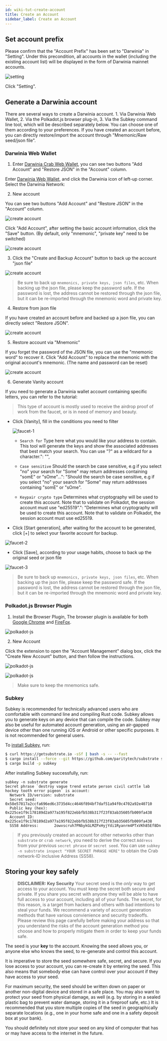 ```yaml
---
id: wiki-tut-create-account
title: Create an Account
sidebar_label: Create an Account
---
```


## Set account prefix

Please confirm that the "Account Prefix" has been set to "Darwinia" in "Setting". Under this precondition, all accounts in the wallet (including the existing account list) will be displayed in the form of Darwinia mainnet accounts.

![setting](assets/dev-account-setting-en.png)


Click "Setting".

## Generate a Darwinia account

There are several ways to create a Darwinia account. 1. Via Darwinia Web Wallet, 2. Via the Polkadot.js browser plug-in, 3. Via the Subkey command line tool, which will be described separately below. You can choose one of them according to your preferences. If you have created an account before, you can directly restore/import the account through "Mnemonic/Raw seed/json file".

  <!--DOCUSAURUS_CODE_TABS-->
  <!--Darwinia Web Apps-->

### Darwinia Web Wallet

1. Enter [Darwinia Crab Web Wallet](https://apps.darwinia.network), you can see two buttons "Add Account" and "Restore  JSON" in the "Account" column.

Enter [Darwinia Web Wallet](https://apps.darwinia.network), and click the Darwinia icon of left-up corner. Select the Darwinia Network:

2. New account

You can see two buttons "Add Account" and "Restore  JSON" in the "Account" column.

![create account](assets/web-wallet-1-en.png)

Click "Add Account", after setting the basic account information, click the "Save" button. (By default, only "mnemonic", "private key" need to be switched)

![create account](assets/web-wallet-2-en.png)

3. Click the "Create and Backup Account" button to back up the account "json file"

![create account](assets/web-wallet-3-en.png)

> Be sure to back up `mnemonics, private keys, json files`, etc. When backing up the json file, please keep the password safe. If the password is lost, the address cannot be restored through the json file, but it can be re-imported through the mnemonic word and private key.

4. Restore from json file

If you have created an account before and backed up a json file, you can directly select "Restore JSON".

![create account](assets/web-wallet-4-en.png)

5. Restore account via "Mnemonic"

If you forget the password of the JSON file, you can use the "mnemonic word" to recover it. Click "Add Account" to replace the mnemonic with the original account's mnemonic. (The name and password can be reset)

![create account](assets/web-wallet-5-en.png)

6. Generate Vanity account

If you need to generate a Darwinia wallet account containing specific letters, you can refer to the tutorial:
   >This type of account is mostly used to receive the airdrop proof of work from the faucet, or is in need of memory and beauty.

- Click [Vanity], fill in the conditions you need to filter

  ![faucet-1](assets/faucet-1.png)

  - `Search for` Type here what you would like your address to contain. This tool will generate the keys and show the associated addresses that best match your search. You can use \"?\" as a wildcard for a character.": "",

  - `Case sensitive` Should the search be case sensitive, e.g if you select \"no\" your search for \"Some\" may return addresses containing \"somE\" or \"sOme\"...": "Should the search be case sensitive, e.g if you select \"no\" your search for \"Some\" may return addresses containing \"somE\" or \"sOme\".

  - `Keypair crypto type` Determines what cryptography will be used to create this account. Note that to validate on Polkadot, the session account must use \"ed25519\".": "Determines what cryptography will be used to create this account. Note that to validate on Polkadot, the session account must use ed25519.

- Click [Start generation], after waiting for the account to be generated, click [+] to select your favorite account for backup.

![faucet-2](assets/faucet-2.png)

- Click [Save], according to your usage habits, choose to back up the original seed or json file

![faucet-3](assets/faucet-3.png)

> Be sure to back up `mnemonics, private keys, json files`, etc. When backing up the json file, please keep the password safe. If the password is lost, the address cannot be restored through the json file, but it can be re-imported through the mnemonic word and private key.


  <!--Polkadot.js Browser Plugin-->
### Polkadot.js Browser Plugin

1. Install the Browser Plugin, The browser plugin is available for both [Google Chrome](https://chrome.google.com/webstore/detail/polkadot%7Bjs%7D-extension/mopnmbcafieddcagagdcbnhejhlodfdd?hl=en) and [FireFox](https://addons.mozilla.org/en-US/firefox/addon/polkadot-js-extension).

![polkadot-js](assets/polkadot-js-1-cn.png)

2. New Account

Click the extension to open the "Account Management" dialog box, click the "Create New Account" button, and then follow the instructions.

![polkadot-js](assets/polkadot-js-2-cn.png)

![polkadot-js](assets/polkadot-js-3-cn.png)

> Make sure to keep the mnemonics safe.


  <!--Subkey CLI-->
### Subkey

Subkey is recommended for technically advanced users who are comfortable with command line and compiling Rust code. Subkey allows you to generate keys on any device that can compile the code. Subkey may also be useful for automated account generation, using an air-gapped device other than one running iOS or Android or other specific purposes. It is not recommended for general users.

To [install Subkey](https://substrate.dev/docs/en/ecosystem/subkey#more-subkey-to-explore), run:

```bash
$ curl https://getsubstrate.io -sSf | bash -s -- --fast
$ cargo install --force --git https://github.com/paritytech/substrate subkey
$ cargo build -p subkey
```

After installing Subkey successfully, run:

```shell
subkey -n substrate generate
Secret phrase `destroy vague trend estate person civil cattle lab hockey tooth error pigeon` is account:
  Network ID/version: substrate
  Secret seed:        0x58e57817a2ccfa696ed6c3735d4cc4646f894bf7daf51a94f0c4702a92e40710
  Public key (hex):   0x225ce1f9c178189d2a977a195f822ebbfb538b317f23f83ab35605fb009fa438
  Account ID:         0x225ce1f9c178189d2a977a195f822ebbfb538b317f23f83ab35605fb009fa438
  SS58 Address:       2owvscruh7PNbykGLMZPxHyjYdi1Ryanrm4PTxVKh85Ef8Dn
```

> If you previously created an account for other networks other than `substrate` or `crab network`, you need to derive the  correct `Address` from your previous  `secret phrase` or `secret seed`.  You can use `subkey -n substrate inspect "YOUR SECRET PHRASE HERE"` to obtain the Crab network-ID inclusive Address (SS58).

  <!--END_DOCUSAURUS_CODE_TABS-->

## Storing your key safely

> **DISCLAIMER: Key Security**
Your secret seed is the _only_ way to get access to your account. You must keep
the secret both secure and private. If you share you secret with anyone they
will be able to have full access to your account, including all of your funds.
The secret, for this reason, is a target from hackers and others with bad
intentions to steal your funds. We recommend a variety of account generation
methods that have various convienience and security tradeoffs. Please review
this page carefully before making your address so that you understand the risks
of the account generation method you choose and how to properly mitigate them
in order to keep your funds safe.

The seed is your **key** to the account. Knowing the seed allows you, or anyone
else who knows the seed, to re-generate and control this account.

It is imperative to store the seed somewhere safe, secret, and secure. If
you lose access to your account, you can re-create it by entering the seed. This
also means that somebody else can have control over your account if they have
access to your seed.

For maximum security, the seed should be written down on paper or another non-digital device and stored in a
safe place. You may also want to protect your seed from physical damage, as well (e.g. by storing in a sealed
plastic bag to prevent water damage, storing it in a fireproof safe, etc.) It is recommended that you store
multiple copies of the seed in geographically separate locations (e.g., one in your home safe and one in a
safety deposit box at your bank).

You should definitely not store your seed on any kind of computer that has or may have access to the internet
in the future.